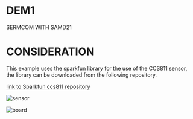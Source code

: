 # DEM1
SERMCOM WITH SAMD21

# CONSIDERATION
This example uses the sparkfun library for the use of the CCS811 sensor,
the library can be downloaded from the following repository.



[link to Sparkfun ccs811 repository](https://github.com/sparkfun/SparkFun_CCS811_Arduino_Library)

![sensor](../master/foldIMg/CCS811.jpg) 

![board](../master/foldIMg/board-dev-overview.png) 
